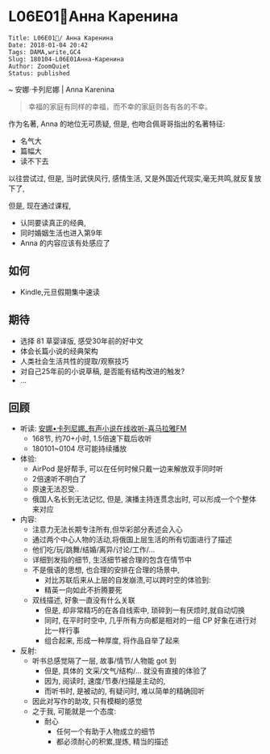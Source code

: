 # L06E01🐙Анна Каренина

    Title: L06E01🐙/ Анна Каренина
    Date: 2018-01-04 20:42
    Tags: DAMA,write,GC4
    Slug: 180104-L06E01Анна-Каренина
    Author: ZoomQuiet
    Status: published


~ 安娜·卡列尼娜 | Anna Karenina


> 幸福的家庭有同样的幸福，而不幸的家庭则各有各的不幸。


作为名著, Anna 的地位无可质疑, 
但是, 也吻合佩哥哥指出的名著特征:

- 名气大
- 篇幅大
- 读不下去

以往尝试过, 但是, 当时武侠风行, 感情生活, 又是外国近代现实,毫无共鸣,就反复放下了,

但是, 现在通过课程, 

- 认同要读真正的经典, 
- 同时婚姻生活也进入第9年
- Anna 的内容应该有处感应了

## 如何

- Kindle,元旦假期集中速读

## 期待

- 选择 81 草婴译版, 感受30年前的好中文
- 体会长篇小说的经典架构
- 人类社会生活共性的提取/观察技巧
- 对自己25年前的小说草稿, 是否能有结构改进的触发?
- ...


## 回顾

- 听读: [安娜•卡列尼娜_有声小说在线收听-喜马拉雅FM](http://www.ximalaya.com/33671123/album/3607582?page=2)
    + 168节, 约70+小时, 1.5倍速下载后收听
    + 180101~0104 尽可能持续播放
- 体验:
    + AirPod 是好帮手, 可以在任何时候只戴一边来解放双手同时听
    + 2倍速听不明白了
    + 原速无法忍受..
    + 俄国人名长到无法记忆, 但是, 演播主持连贯念出时, 可以形成一个个整体来对应
- 内容:
    + 注意力无法长期专注所有,但华彩部分表述会入心
    + 通过两个中心人物的活动,将俄国上层生活的所有切面进行了描述
    + 他们吃/玩/跳舞/结婚/离异/讨论/工作/...
    + 详细到发指的细节, 生活细节被合理的包含在情节中
    + 不是俄语的思想, 也合理的安排在合理的场景中, 
        * 对比苏联后来从上层的自发崩溃,可以跨时空的体验到:
        * 精英一向如此不折腾要死
    + 双线描述, 好象一直没有什么关联
        * 但是, 却非常精巧的在各自线索中, 琐碎到一有厌烦时,就自动切换
        * 同时, 在平时时空中, 几乎所有方向都是相对的一组 CP 好象在进行对比一样行事
        * 组合起来, 形成一种厚度, 将作品自举了起来
- 反射:
    + 听书总感觉隔了一层, 故事/情节/人物能 got 到
        * 但是, 具体的 文采/文气/结构/... 就没有直接的体验了
        * 因为, 阅读时, 速度/节奏/扫描是主动的,
        * 而听书时, 是被动的, 有疑问时, 难以简单的精确回听
    + 因此对写作的助攻, 只有模糊的感觉
    + 之于我, 可能就是一个态度:
        * 耐心
            - 任何一个有助于人物成立的细节
            - 都必须耐心的积累,提炼, 精当的描述



